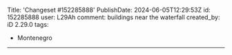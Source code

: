 Title: 'Changeset #152285888'
PublishDate: 2024-06-05T12:29:53Z
id: 152285888
user: L29Ah
comment: buildings near the waterfall
created_by: iD 2.29.0
tags:
- Montenegro

---

